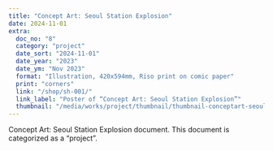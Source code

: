 ```yaml
---
title: "Concept Art: Seoul Station Explosion"
date: 2024-11-01
extra:
  doc_no: "8"
  category: "project"
  date_sort: "2024-11-01"
  date_year: "2023"
  date_ym: "Nov 2023"
  format: "Illustration, 420x594mm, Riso print on comic paper"
  print: "corners"
  link: "/shop/sh-001/"
  link_label: "Poster of “Concept Art: Seoul Station Explosion”"
  thumbnail: "/media/works/project/thumbnail/thumbnail-conceptart-seoulstationexplosion.webp"
---
```

Concept Art: Seoul Station Explosion document.
This document is categorized as a “project”.